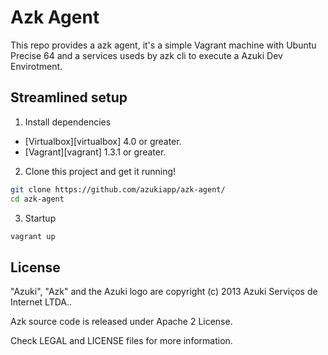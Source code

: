 # Azk Agent

This repo provides a azk agent, it's a simple Vagrant machine with Ubuntu Precise 64 and a services
useds by azk cli to execute a Azuki Dev Envirotment.

## Streamlined setup

1) Install dependencies

* [Virtualbox][virtualbox] 4.0 or greater.
* [Vagrant][vagrant] 1.3.1 or greater.

2) Clone this project and get it running!

```bash
git clone https://github.com/azukiapp/azk-agent/
cd azk-agent
```

3) Startup

```bash
vagrant up
```

## License

"Azuki", "Azk" and the Azuki logo are copyright (c) 2013 Azuki Serviços de Internet LTDA..

Azk source code is released under Apache 2 License.

Check LEGAL and LICENSE files for more information.

